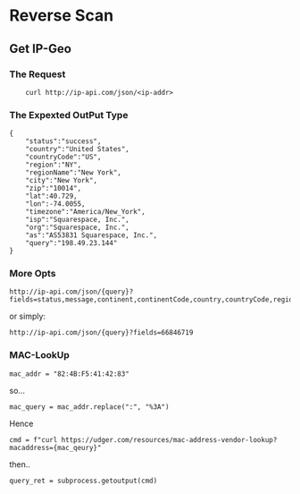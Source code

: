 # Reverse Scan #

## Get IP-Geo ##


### The Request ###

```
    curl http://ip-api.com/json/<ip-addr>
```



### The Expexted OutPut Type ###

```
{
    "status":"success",
    "country":"United States",
    "countryCode":"US",
    "region":"NY",
    "regionName":"New York",
    "city":"New York",
    "zip":"10014",
    "lat":40.729,
    "lon":-74.0055,
    "timezone":"America/New_York",
    "isp":"Squarespace, Inc.",
    "org":"Squarespace, Inc.",
    "as":"AS53831 Squarespace, Inc.",
    "query":"198.49.23.144"
}  
```


### More Opts ###

```
http://ip-api.com/json/{query}?fields=status,message,continent,continentCode,country,countryCode,region,regionName,city,district,zip,lat,lon,timezone,offset,currency,isp,org,as,asname,reverse,mobile,proxy,hosting,query
```

or simply:

```
http://ip-api.com/json/{query}?fields=66846719
```



### MAC-LookUp ###

```
mac_addr = "82:4B:F5:41:42:83"
```

so... 

```
mac_query = mac_addr.replace(":", "%3A")
```

Hence
```
cmd = f"curl https://udger.com/resources/mac-address-vendor-lookup?macaddress={mac_qeury}"

```

then.. 

```
query_ret = subprocess.getoutput(cmd)
```

